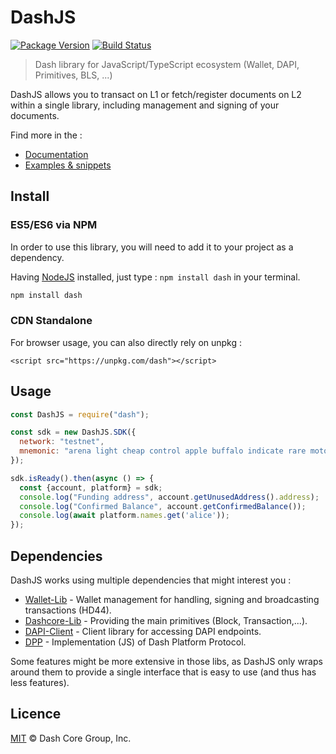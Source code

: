 # DashJS

[![Package Version](https://img.shields.io/github/package-json/v/dashevo/dashjs.svg?&style=flat-square)](https://www.npmjs.org/package/dash)
[![Build Status](https://img.shields.io/travis/com/dashevo/dashjs.svg?branch=master&style=flat-square)](https://travis-ci.com/dashevo/dashjs)

> Dash library for JavaScript/TypeScript ecosystem (Wallet, DAPI, Primitives, BLS, ...)


DashJS allows you to transact on L1 or fetch/register documents on L2 within a single library, including management and signing of your documents.

Find more in the : 
- [Documentation](https://dashevo.github.io/DashJS/#/)
- [Examples & snippets](https://dashevo.github.io/DashJS/#/)

## Install

### ES5/ES6 via NPM

In order to use this library, you will need to add it to your project as a dependency.

Having [NodeJS](https://nodejs.org/) installed, just type : `npm install dash` in your terminal.

```sh
npm install dash
```


### CDN Standalone

For browser usage, you can also directly rely on unpkg : 

```
<script src="https://unpkg.com/dash"></script>
```

## Usage

```js
const DashJS = require("dash");

const sdk = new DashJS.SDK({
  network: "testnet",
  mnemonic: "arena light cheap control apple buffalo indicate rare motor valid accident isolate",
});

sdk.isReady().then(async () => {
  const {account, platform} = sdk;
  console.log("Funding address", account.getUnusedAddress().address);
  console.log("Confirmed Balance", account.getConfirmedBalance());
  console.log(await platform.names.get('alice'));
});

```

## Dependencies 

DashJS works using multiple dependencies that might interest you :
- [Wallet-Lib](https://github.com/dashevo/wallet-lib) - Wallet management for handling, signing and broadcasting transactions (HD44).
- [Dashcore-Lib](https://github.com/dashevo/dashcore-lib) - Providing the main primitives (Block, Transaction,...).
- [DAPI-Client](https://github.com/dashevo/dapi-client) - Client library for accessing DAPI endpoints.
- [DPP](https://github.com/dashevo/js-dpp) - Implementation (JS) of Dash Platform Protocol.

Some features might be more extensive in those libs, as DashJS only wraps around them to provide a single interface that is easy to use (and thus has less features).

## Licence

[MIT](/LICENCE) © Dash Core Group, Inc.
